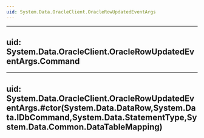 ```yaml
---
uid: System.Data.OracleClient.OracleRowUpdatedEventArgs
---
```


---
uid: System.Data.OracleClient.OracleRowUpdatedEventArgs.Command
---

---
uid: System.Data.OracleClient.OracleRowUpdatedEventArgs.#ctor(System.Data.DataRow,System.Data.IDbCommand,System.Data.StatementType,System.Data.Common.DataTableMapping)
---
